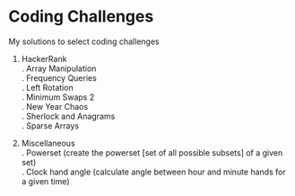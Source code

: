 # Coding Challenges
My solutions to select coding challenges

1. HackerRank  
   . Array Manipulation  
   . Frequency Queries  
   . Left Rotation  
   . Minimum Swaps 2  
   . New Year Chaos  
   . Sherlock and Anagrams  
   . Sparse Arrays  
     
2. Miscellaneous  
   . Powerset (create the powerset [set of all possible subsets] of a given set)  
   . Clock hand angle (calculate angle between hour and minute hands for a given time)  